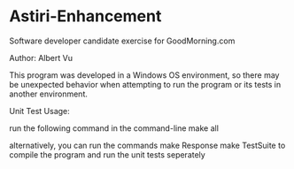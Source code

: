# Astiri-Enhancement
Software developer candidate exercise for GoodMorning.com

Author: Albert Vu

This program was developed in a Windows OS environment, so there may be unexpected
behavior when attempting to run the program or its tests in another environment.

Unit Test Usage:

run the following command in the command-line
    make all

alternatively, you can run the commands
    make Response
    make TestSuite
to compile the program and run the unit tests seperately

